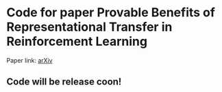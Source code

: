 # Code for paper Provable Benefits of Representational Transfer in Reinforcement Learning
Paper link: [arXiv](https://arxiv.org/abs/2205.14571)

## Code will be release coon!